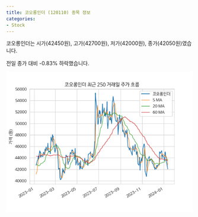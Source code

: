 ```yaml
---
title: 코오롱인더 (120110) 종목 정보
categories:
- Stock
---
```


코오롱인더는 시가(42450원), 고가(42700원), 저가(42000원), 종가(42050원)였습니다.

전일 종가 대비 -0.83% 하락했습니다.

<!-- more -->

![120110](/assets/images/stock/120110.png)
